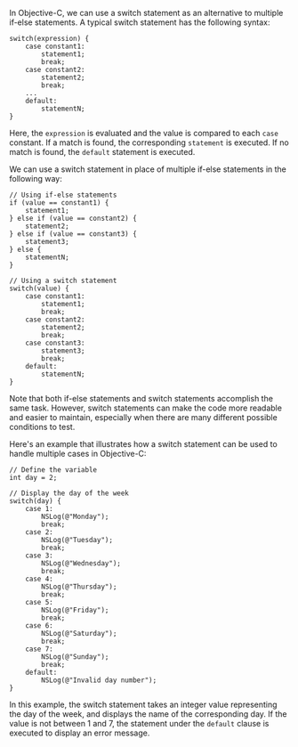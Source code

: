 In Objective-C, we can use a switch statement as an alternative to multiple if-else statements. A typical switch statement has the following syntax:

```
switch(expression) {
    case constant1:
        statement1;
        break;
    case constant2:
        statement2;
        break;
    ...
    default:
        statementN;
}
```

Here, the `expression` is evaluated and the value is compared to each `case` constant. If a match is found, the corresponding `statement` is executed. If no match is found, the `default` statement is executed.

We can use a switch statement in place of multiple if-else statements in the following way:

```
// Using if-else statements
if (value == constant1) {
    statement1;
} else if (value == constant2) {
    statement2;
} else if (value == constant3) {
    statement3;
} else {
    statementN;
}

// Using a switch statement
switch(value) {
    case constant1:
        statement1;
        break;
    case constant2:
        statement2;
        break;
    case constant3:
        statement3;
        break;
    default:
        statementN;
}
```

Note that both if-else statements and switch statements accomplish the same task. However, switch statements can make the code more readable and easier to maintain, especially when there are many different possible conditions to test. 

Here's an example that illustrates how a switch statement can be used to handle multiple cases in Objective-C:

```
// Define the variable
int day = 2;

// Display the day of the week
switch(day) {
    case 1:
        NSLog(@"Monday");
        break;
    case 2:
        NSLog(@"Tuesday");
        break;
    case 3:
        NSLog(@"Wednesday");
        break;
    case 4:
        NSLog(@"Thursday");
        break;
    case 5:
        NSLog(@"Friday");
        break;
    case 6:
        NSLog(@"Saturday");
        break;
    case 7:
        NSLog(@"Sunday");
        break;
    default:
        NSLog(@"Invalid day number");
}
```

In this example, the switch statement takes an integer value representing the day of the week, and displays the name of the corresponding day. If the value is not between 1 and 7, the statement under the `default` clause is executed to display an error message.